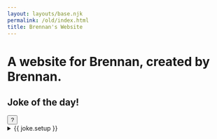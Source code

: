 ```yaml
---
layout: layouts/base.njk
permalink: /old/index.html
title: Brennan's Website
---
```


# A website for Brennan, created by Brennan.

<section class="chalkboard" aria-live="polite">
  <h2 class="text--md chalkboard__text chalkboard__title">
    Joke of the day!
  </h2>
  <button class="tooltip-btn" onclick="alert('One of my favorite things about my neighborhood in Austin is the person who writes a new joke on a chalkboard under their mailbox each day. \n\nSince I don\'t yet own a home, this is my version of it. Please note: the jokes presented here are not my own. They are served from a publicly curated list.')">?</button>
  <div id="chalkboard-content">
    <details>
      <summary>{{ joke.setup }}</summary>
      <span class="chalkboard__joke-pun">{{ joke.delivery }}</span>
    </details>
  </div>
  <div class="chalk"></div>
  <div class="eraser"></div>
</section>
